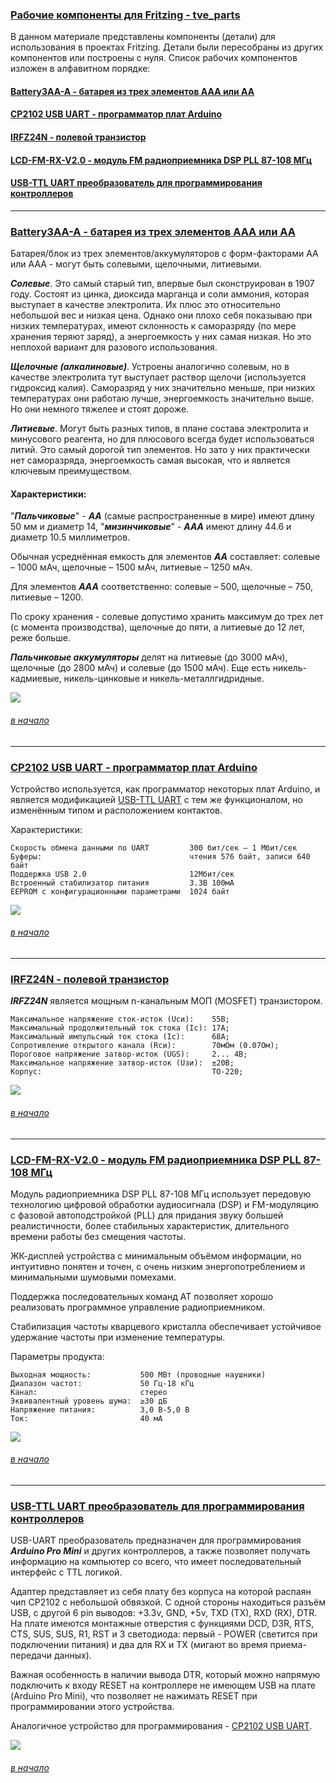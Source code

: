 ### [Рабочие компоненты для Fritzing - tve_parts]()

В данном материале представлены компоненты (детали) для использования в проектах Fritzing. Детали были пересобраны из других компонентов или построены с нуля. Список рабочих компонентов изложен в алфавитном порядке:





#### [Battery3AA-A - батарея из трех элемeнтов AAA или AA](#battery3aa-a---%D0%B1%D0%B0%D1%82%D0%B0%D1%80%D0%B5%D1%8F-%D0%B8%D0%B7-%D1%82%D1%80%D0%B5%D1%85-%D1%8D%D0%BB%D0%B5%D0%BC%D0%B5%D0%BD%D1%82%D0%BE%D0%B2-aaa-%D0%B8%D0%BB%D0%B8-aa)

#### [CP2102 USB UART - прoграмматор плат Arduino](#cp2102-usb-uart---%D0%BF%D1%80%D0%BE%D0%B3%D1%80%D0%B0%D0%BC%D0%BC%D0%B0%D1%82%D0%BE%D1%80-%D0%BF%D0%BB%D0%B0%D1%82-arduino)

#### [IRFZ24N - пoлевой транзистор](#irfz24n---%D0%BF%D0%BE%D0%BB%D0%B5%D0%B2%D0%BE%D0%B9-%D1%82%D1%80%D0%B0%D0%BD%D0%B7%D0%B8%D1%81%D1%82%D0%BE%D1%80)

#### [LCD-FM-RX-V2.0 - мoдуль FM радиоприемника DSP PLL 87-108 МГц](#lcd-fm-rx-v2.0---%D0%BC%D0%BE%D0%B4%D1%83%D0%BB%D1%8C-fm-%D1%80%D0%B0%D0%B4%D0%B8%D0%BE%D0%BF%D1%80%D0%B8%D0%B5%D0%BC%D0%BD%D0%B8%D0%BA%D0%B0-dsp-pll-87-108-%D0%BC%D0%B3%D1%86)

#### [USB-TTL UART преoбразователь для программирования контроллеров](#usb-ttl-uart-%D0%BF%D1%80%D0%B5%D0%BE%D0%B1%D1%80%D0%B0%D0%B7%D0%BE%D0%B2%D0%B0%D1%82%D0%B5%D0%BB%D1%8C-%D0%B4%D0%BB%D1%8F-%D0%BF%D1%80%D0%BE%D0%B3%D1%80%D0%B0%D0%BC%D0%BC%D0%B8%D1%80%D0%BE%D0%B2%D0%B0%D0%BD%D0%B8%D1%8F-%D0%BA%D0%BE%D0%BD%D1%82%D1%80%D0%BE%D0%BB%D0%BB%D0%B5%D1%80%D0%BE%D0%B2)

---

### [Battery3AA-A - батарея из трех элементов AAA или AA](#cp2102-usb-uart---%D0%BF%D1%80%D0%BE%D0%B3%D1%80%D0%B0%D0%BC%D0%BC%D0%B0%D1%82%D0%BE%D1%80-%D0%BF%D0%BB%D0%B0%D1%82-arduino)

Батарея/блок из трех элементов/аккумуляторов с форм-факторами AA или AAA - могут быть солевыми, щелочными, литиевыми. 

***Солевые***. Это самый старый тип, впервые был сконструирован в 1907 году. Состоят из цинка, диоксида марганца и соли аммония, которая выступает в качестве электролита. Их плюс это относительно небольшой вес и низкая цена. Однако они плохо себя показываю при низких температурах, имеют склонность к саморазряду (по мере хранения теряют заряд), а энергоемкость у них самая низкая. Но это неплохой вариант для разового использования.

***Щелочные (алкалиновые)***. Устроены аналогично солевым, но в качестве электролита тут выступает раствор щелочи (используется гидроксид калия). Саморазряд у них значительно меньше, при низких температурах они работаю лучше, энергоемкость значительно выше. Но они немного тяжелее и стоят дороже. 

***Литиевые***. Могут быть разных типов, в плане состава электролита и минусового реагента, но для плюсового всегда будет использоваться литий. Это самый дорогой тип элементов. Но зато у них практически нет саморазряда, энергоемкость самая высокая, что и является ключевым преимуществом. 

#### Характеристики:

"***Пальчиковые***" - ***АА*** (самые распространенные в мире) имеют длину 50 мм и диаметр 14, "***мизинчиковые***" - ***ААA*** имеют длину 44.6 и диаметр 10.5 миллиметров.

Обычная усреднённая емкость для элементов ***АА*** составляет: солевые – 1000 мАч, щелочные – 1500 мАч, литиевые – 1250 мАч. 

Для элементов ***AAA*** соответственно: солевые – 500, щелочные – 750, литиевые – 1200. 

По сроку хранения -  солевые допустимо хранить максимум до трех лет (с момента производства), щелочные до пяти, а литиевые до 12 лет, реже больше.

***Пальчиковые аккумуляторы*** делят на литиевые (до 3000 мАч), щелочные (до 2800 мАч) и солевые (до 1500 мАч). Еще есть никель-кадмиевые, никель-цинковые и никель-металлгидридные.

![](images/Battery3AA-A.jpg)

###### [в начало](#%D1%80%D0%B0%D0%B1%D0%BE%D1%87%D0%B8%D0%B5-%D0%BA%D0%BE%D0%BC%D0%BF%D0%BE%D0%BD%D0%B5%D0%BD%D1%82%D1%8B-%D0%B4%D0%BB%D1%8F-fritzing---tve_parts)
---

### [CP2102 USB UART - программатор плат Arduino](https://github.com/Vladimir-Trufanov/Fritzing-parts/blob/main/tve_parts/CP2102%20USB%20UART.fzpz)

Устройство используется, как программатор некоторых плат Arduino, и является модификацией [USB-TTL UART](#usb-ttl-uart) с тем же функционалом, но изменённым типом и расположением контактов.

Характеристики:
```
Скорость обмена данными по UART         300 бит/сек — 1 Мбит/сек
Буферы:                                 чтения 576 байт, записи 640 байт
Поддержка USB 2.0                       12Мбит/сек
Встроенный стабилизатор питания         3.3В 100мА
EEPROM с конфигурационными параметрами  1024 байт
```

![](images/CP2102-USB-UART.jpg)

###### [в начало](#%D1%80%D0%B0%D0%B1%D0%BE%D1%87%D0%B8%D0%B5-%D0%BA%D0%BE%D0%BC%D0%BF%D0%BE%D0%BD%D0%B5%D0%BD%D1%82%D1%8B-%D0%B4%D0%BB%D1%8F-fritzing---tve_parts)
---

### [IRFZ24N - полевой транзистор](https://github.com/Vladimir-Trufanov/Fritzing-parts/blob/main/tve_parts/IRFZ24N.fzpz)

***IRFZ24N*** является мощным n-канальным МОП (MOSFET) транзистором.

```
Максимальное напряжение сток-исток (Uси):    55В;
Максимальный продолжительный ток стока (Iс): 17А;
Максимальный импульсный ток стока (Iс):      68А;
Сопротивление открытого канала (Rси):        70мOм (0.07Ом);
Пороговое напряжение затвор-исток (UGS):     2... 4В;
Максимальное напряжение затвор-исток (Uзи):  ±20В;
Корпус:                                      ТО-220;
```
![](images/IRFZ24N.jpg)

###### [в начало](#%D1%80%D0%B0%D0%B1%D0%BE%D1%87%D0%B8%D0%B5-%D0%BA%D0%BE%D0%BC%D0%BF%D0%BE%D0%BD%D0%B5%D0%BD%D1%82%D1%8B-%D0%B4%D0%BB%D1%8F-fritzing---tve_parts)
---

### [LCD-FM-RX-V2.0 - модуль FM радиоприемника DSP PLL 87-108 МГц](https://github.com/Vladimir-Trufanov/Fritzing-parts/blob/main/tve_parts/LCD-FM-RX-V2.0.fzpz)

Модуль радиоприемника DSP PLL 87-108 МГц использует передовую технологию цифровой обработки аудиосигнала (DSP) и FM-модуляцию с фазовой автоподстройкой (PLL) для придания звуку большей реалистичности, более стабильных характеристик, длительного времени работы без смещения частоты.

ЖК-дисплей устройства с минимальным объёмом информации, но интуитивно понятен и точен, с очень низким энергопотреблением  и минимальными шумовыми помехами.

Поддержка последовательных команд AT позволяет хорошо реализовать программное управление радиоприемником.

Стабилизация частоты кварцевого кристалла обеспечивает устойчивое удержание частоты при изменение температуры.

Параметры продукта:

```
Выходная мощность:           500 МВт (проводные наушники)
Диапазон частот:             50 Гц-18 кГц
Канал:                       стерео
Эквивалентный уровень шума:  ≥30 дБ
Напряжение питания:          3,0 В-5,0 В
Ток:                         40 мА
```

![](images/LCD-FM-RX-V2.0.jpg)

###### [в начало](#%D1%80%D0%B0%D0%B1%D0%BE%D1%87%D0%B8%D0%B5-%D0%BA%D0%BE%D0%BC%D0%BF%D0%BE%D0%BD%D0%B5%D0%BD%D1%82%D1%8B-%D0%B4%D0%BB%D1%8F-fritzing---tve_parts)
---

### [USB-TTL UART преобразователь для программирования контроллеров](https://github.com/Vladimir-Trufanov/Fritzing-parts/blob/main/tve_parts/USB-TTL%20UART.fzpz)

USB-UART преобразователь предназначен для программирования ***Arduino Pro Mini*** и других контроллеров, а также позволяет получать информацию на компьютер со всего, что имеет последовательный интерфейс с TTL логикой. 

Адаптер представляет из себя плату без корпуса на которой распаян чип CP2102 с небольшой обвязкой. С одной стороны находиться разъём USB, с другой 6 pin выводов: +3.3v, GND, +5v, TXD (TX), RXD (RX), DTR. На плате имеются монтажные отверстия с функциями DCD, D3R, RTS, CTS, SUS, SUS, R1, RST и 3 светодиода: первый - POWER (светится при подключении питания) и два для RX и TX (мигают во время приема-передачи данных).

Важная особенность в наличии вывода DTR, который можно напрямую подключить к входу RESET на контроллере не имеющем USB на плате (Arduino Pro Mini), что позволяет не нажимать RESET при программировании этого устройства.

Аналогичное устройство для программирования -  [CP2102 USB UART](#cp2102-usb-uart---%D0%BF%D1%80%D0%BE%D0%B3%D1%80%D0%B0%D0%BC%D0%BC%D0%B0%D1%82%D0%BE%D1%80-%D0%BF%D0%BB%D0%B0%D1%82-arduino).

![](images/USB-TTL_UART.jpg)

###### [в начало](#%D1%80%D0%B0%D0%B1%D0%BE%D1%87%D0%B8%D0%B5-%D0%BA%D0%BE%D0%BC%D0%BF%D0%BE%D0%BD%D0%B5%D0%BD%D1%82%D1%8B-%D0%B4%D0%BB%D1%8F-fritzing---tve_parts)






